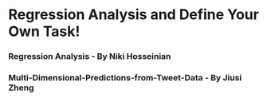 # Regression Analysis and Define Your Own Task!
### Regression Analysis - By Niki Hosseinian
### Multi-Dimensional-Predictions-from-Tweet-Data - By Jiusi Zheng

